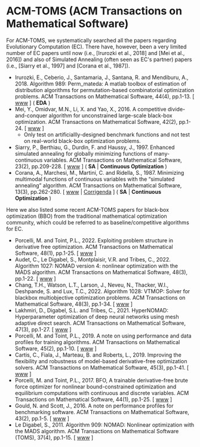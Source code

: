 # ACM-TOMS (ACM Transactions on Mathematical Software)

For ACM-TOMS, we systematically searched all the papers regarding Evolutionary Computation (EC). There have, however, been a very limited number of EC papers until now (i.e., [Irurozki et al., 2018] and [Mei et al., 2016]) and also of Simulated Annealing (often seen as EC's partner) papers (i.e., [Siarry et al., 1997] and [Corana et al., 1987]).

* Irurozki, E., Ceberio, J., Santamaria, J., Santana, R. and Mendiburu, A., 2018. Algorithm 989: Perm_mateda: A matlab toolbox of estimation of distribution algorithms for permutation-based combinatorial optimization problems. ACM Transactions on Mathematical Software, 44(4), pp.1-13. [ [www](https://dl.acm.org/doi/10.1145/3206429) ] ( **EDA** )
* Mei, Y., Omidvar, M.N., Li, X. and Yao, X., 2016. A competitive divide-and-conquer algorithm for unconstrained large-scale black-box optimization. ACM Transactions on Mathematical Software, 42(2), pp.1-24. [ [www](https://dl.acm.org/doi/10.1145/2791291) ]
  * Only test on artificiallly-designed benchmark functions and not test on real-world black-box optimization problems.
* Siarry, P., Berthiau, G., Durdin, F. and Haussy, J., 1997. Enhanced simulated annealing for globally minimizing functions of many-continuous variables. ACM Transactions on Mathematical Software, 23(2), pp.209-228. [ [www](https://dl.acm.org/doi/abs/10.1145/264029.264043) ] ( **SA** | **Continuous Optimization** )
* Corana, A., Marchesi, M., Martini, C. and Ridella, S., 1987. Minimizing multimodal functions of continuous variables with the “simulated annealing” algorithm. ACM Transactions on Mathematical Software, 13(3), pp.262-280. [ [www](https://dl.acm.org/doi/abs/10.1145/29380.29864) | [Corrigenda](https://dl.acm.org/doi/10.1145/66888.356281) ] ( **SA** | **Continuous Optimization** )

Here we also listed some recent ACM-TOMS papers for black-box optimization (BBO) from the traditional mathematical optimization community, which could be referred to as baseline/competitive algorithms for EC. 

* Porcelli, M. and Toint, P.L., 2022. Exploiting problem structure in derivative free optimization. ACM Transactions on Mathematical Software, 48(1), pp.1-25. [ [www](https://dl.acm.org/doi/10.1145/3474054) ]
* Audet, C., Le Digabel, S., Montplaisir, V.R. and Tribes, C., 2022. Algorithm 1027: NOMAD version 4: nonlinear optimization with the MADS algorithm. ACM Transactions on Mathematical Software, 48(3), pp.1-22. [ [www](https://dl.acm.org/doi/abs/10.1145/3544489) ]
* Chang, T.H., Watson, L.T., Larson, J., Neveu, N., Thacker, W.I., Deshpande, S. and Lux, T.C., 2022. Algorithm 1028: VTMOP: Solver for blackbox multiobjective optimization problems. ACM Transactions on Mathematical Software, 48(3), pp.1-34. [ [www](https://dl.acm.org/doi/abs/10.1145/3529258) ]
* Lakhmiri, D., Digabel, S.L. and Tribes, C., 2021. HyperNOMAD: Hyperparameter optimization of deep neural networks using mesh adaptive direct search. ACM Transactions on Mathematical Software, 47(3), pp.1-27. [ [www](https://dl.acm.org/doi/abs/10.1145/3450975) ]
* Porcelli, M. and Toint, P.L., 2019. A note on using performance and data profiles for training algorithms. ACM Transactions on Mathematical Software, 45(2), pp.1-10. [ [www](https://dl.acm.org/doi/10.1145/3310362) ]
* Cartis, C., Fiala, J., Marteau, B. and Roberts, L., 2019. Improving the flexibility and robustness of model-based derivative-free optimization solvers. ACM Transactions on Mathematical Software, 45(3), pp.1-41. [ [www](https://dl.acm.org/doi/abs/10.1145/3338517) ]
* Porcelli, M. and Toint, P.L., 2017. BFO, A trainable derivative-free brute force optimizer for nonlinear bound-constrained optimization and equilibrium computations with continuous and discrete variables. ACM Transactions on Mathematical Software, 44(1), pp.1-25. [ [www](https://dl.acm.org/doi/abs/10.1145/3085592) ]
* Gould, N. and Scott, J., 2016. A note on performance profiles for benchmarking software. ACM Transactions on Mathematical Software, 43(2), pp.1-5. [ [www](https://dl.acm.org/doi/10.1145/2950048) ]
* Le Digabel, S., 2011. Algorithm 909: NOMAD: Nonlinear optimization with the MADS algorithm. ACM Transactions on Mathematical Software (TOMS), 37(4), pp.1-15. [ [www](https://dl.acm.org/doi/10.1145/1916461.1916468) ]
